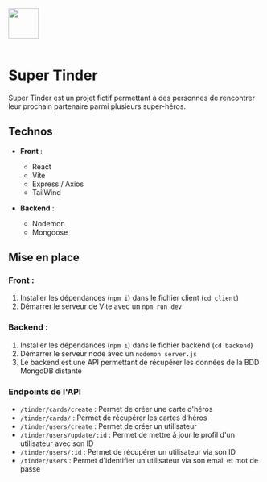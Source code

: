 <img src="https://kilianmalherbe.github.io/super_tinder/client/public/tinderLogo.png" width="60px">
<br><br>

# Super Tinder

Super Tinder est un projet fictif permettant à des personnes de rencontrer leur prochain partenaire parmi plusieurs super-héros.

## Technos

- **Front** :

  - React
  - Vite
  - Express / Axios
  - TailWind

- **Backend** :
  - Nodemon
  - Mongoose

## Mise en place

### Front :

1. Installer les dépendances (`npm i`) dans le fichier client (`cd client`)
2. Démarrer le serveur de Vite avec un `npm run dev`

### Backend :

1. Installer les dépendances (`npm i`) dans le fichier backend (`cd backend`)
2. Démarrer le serveur node avec un `nodemon server.js`
3. Le backend est une API permettant de récupérer les données de la BDD MongoDB distante

### Endpoints de l'API

- `/tinder/cards/create` : Permet de créer une carte d'héros
- `/tinder/cards/` : Permet de récupérer les cartes d'héros
- `/tinder/users/create` : Permet de créer un utilisateur
- `/tinder/users/update/:id` : Permet de mettre à jour le profil d'un utilisateur avec son ID
- `/tinder/users/:id` : Permet de récupérer un utilisateur via son ID
- `/tinder/users` : Permet d'identifier un utilisateur via son email et mot de passe
